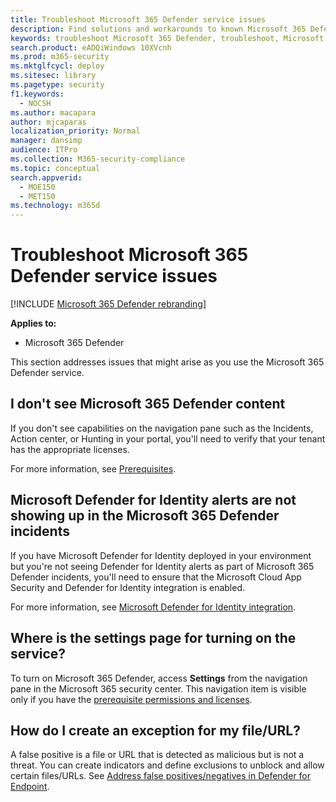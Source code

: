 ```yaml
---
title: Troubleshoot Microsoft 365 Defender service issues
description: Find solutions and workarounds to known Microsoft 365 Defender issues
keywords: troubleshoot Microsoft 365 Defender, troubleshoot, Microsoft Defender for Identity, issues, add-on, settings page
search.product: eADQiWindows 10XVcnh
ms.prod: m365-security
ms.mktglfcycl: deploy
ms.sitesec: library
ms.pagetype: security
f1.keywords:
  - NOCSH
ms.author: macapara
author: mjcaparas
localization_priority: Normal
manager: dansimp
audience: ITPro
ms.collection: M365-security-compliance
ms.topic: conceptual
search.appverid:
  - MOE150
  - MET150
ms.technology: m365d
---
```


# Troubleshoot Microsoft 365 Defender service issues

[!INCLUDE [Microsoft 365 Defender rebranding](../includes/microsoft-defender.md)]


**Applies to:**
- Microsoft 365 Defender

This section addresses issues that might arise as you use the Microsoft 365 Defender service.

## I don't see Microsoft 365 Defender content

If you don't see capabilities on the navigation pane such as the Incidents, Action center, or Hunting in your portal, you'll need to verify that your tenant has the appropriate licenses.

For more information, see [Prerequisites](prerequisites.md).

## Microsoft Defender for Identity alerts are not showing up in the Microsoft 365 Defender incidents

If you have Microsoft Defender for Identity deployed in your environment but you're not seeing Defender for Identity alerts as part of Microsoft 365 Defender incidents, you'll need to ensure that the Microsoft Cloud App Security and Defender for Identity integration is enabled.

For more information, see [Microsoft Defender for Identity integration](/cloud-app-security/mdi-integration).

## Where is the settings page for turning on the service?

To turn on Microsoft 365 Defender, access **Settings** from the navigation pane in the Microsoft 365 security center. This navigation item is visible only if you have the [prerequisite permissions and licenses](m365d-enable.md#check-license-eligibility-and-required-permissions).

## How do I create an exception for my file/URL?

A false positive is a file or URL that is detected as malicious but is not a threat. You can create indicators and define exclusions to unblock and allow certain files/URLs. See [Address false positives/negatives in Defender for Endpoint](/microsoft-365/security/defender-endpoint/defender-endpoint-false-positives-negatives).
